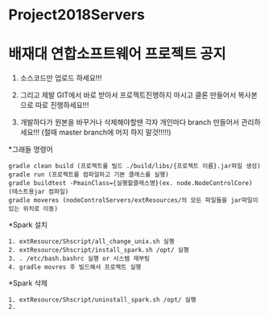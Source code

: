 # Project2018Servers

<h1>배재대 연합소프트웨어 프로젝트 공지</h1>

1. 소스코드만 업로드 하세요!!!

2. 그리고 제발 GIT에서 바로 받아서 프로젝트진행하지 마시고 클론 만들어서 복사본으로 따로 진행하세요!!!

3. 개발하다가 원본을 바꾸거나 삭제해야할땐 각자 개인마다 branch 만들어서 관리하세요!!! (절때 master branch에 머지 하지 말것!!!!!)

*그래들 명령어

    gradle clean build (프로젝트를 빌드 ./build/libs/{프로젝트 이름}.jar파일 생성)
    gradle run (프로젝트를 컴파일하고 기본 클래스를 실행)
    gradle buildtest -PmainClass={실행할클래스명}(ex. node.NodeControlCore) (테스트용jar 컴파일)
    gradle moveres (nodeControlServers/extResources/의 모든 파일들을 jar파일이 있는 위치로 이동)
   
   
*Spark 설치

    1. extResource/Shscript/all_change_unix.sh 실행
    2. extResource/Shscript/install_spark.sh /opt/ 실행
    3. . /etc/bash.bashrc 실행 or 시스템 재부팅
    4. gradle movres 후 빌드해서 프로젝트 실행
    
    
*Spark 삭제
    
    1. extResource/Shscript/uninstall_spark.sh /opt/ 실행
    2. 
